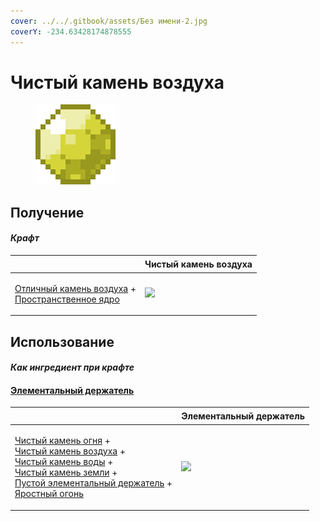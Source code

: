 ```yaml
---
cover: ../../.gitbook/assets/Без имени-2.jpg
coverY: -234.63428174878555
---
```


# Чистый камень воздуха

<figure><img src="../../.gitbook/assets/pristine_air_gem_128.png" alt=""><figcaption></figcaption></figure>

## Получение

#### _Крафт_

| ㅤ                                                                                                                       | Чистый камень воздуха                             |
| ----------------------------------------------------------------------------------------------------------------------- | ------------------------------------------------- |
| <p><a href="fine_air_gem.md">Отличный камень воздуха</a> +<br><a href="spawner_seeker.md">Пространственное ядро</a></p> | ![](../../.gitbook/assets/pristine\_air\_gem.png) |

## Использование

#### _Как ингредиент при крафте_

#### [Элементальный держатель](pure\_element\_holder.md)

| ㅤ                                                                                                                                                                                                                                                                                                                                                                               | Элементальный держатель                              |
| ------------------------------------------------------------------------------------------------------------------------------------------------------------------------------------------------------------------------------------------------------------------------------------------------------------------------------------------------------------------------------- | ---------------------------------------------------- |
| <p><a href="pristine_fire_gem.md">Чистый камень огня</a> +<br><a href="pristine_air_gem.md">Чистый камень воздуха</a> +<br><a href="pristine_water_gem.md">Чистый камень воды</a> +<br><a href="pristine_earth_gem.md">Чистый камень земли</a> +<br><a href="pure_element_holder_core.md">Пустой элементальный держатель</a> +<br><a href="fury_fire.md">Яростный огонь</a></p> | ![](../../.gitbook/assets/pure\_element\_holder.png) |
